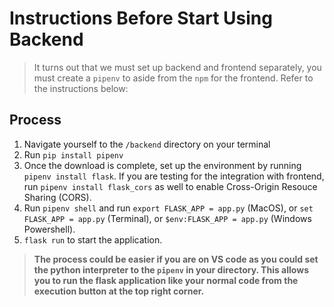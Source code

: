 # Instructions Before Start Using Backend

>It turns out that we must set up backend and frontend separately, you must create a ```pipenv``` to aside from the ```npm``` for the frontend. Refer to the instructions below:

## Process

1. Navigate yourself to the ```/backend``` directory on your terminal
2. Run ```pip install pipenv```
3. Once the download is complete, set up the environment by running ```pipenv install flask```. If you are testing for the integration with frontend, run ```pipenv install flask_cors``` as well to enable Cross-Origin Resouce Sharing (CORS).
4. Run ```pipenv shell``` and run ```export FLASK_APP = app.py``` (MacOS), or ```set FLASK_APP = app.py``` (Terminal), or ```$env:FLASK_APP = app.py``` (Windows Powershell).
5. ```flask run``` to start the application.

> **The process could be easier if you are on VS code as you could set the python interpreter to the ```pipenv``` in your directory. This allows you to run the flask application like your normal code from the execution button at the top right corner.** <br>